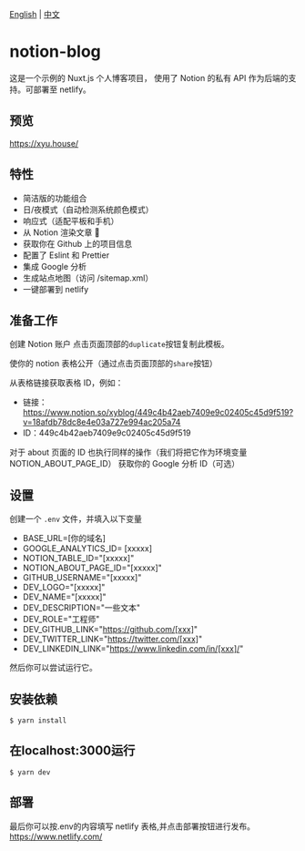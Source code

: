 [English](README.md) | [中文](README_zh.md)

# notion-blog
这是一个示例的 Nuxt.js 个人博客项目， 使用了 Notion 的私有 API 作为后端的支持。可部署至 netlify。

## 预览

https://xyu.house/

## 特性

- 简洁版的功能组合
- 日/夜模式（自动检测系统颜色模式）
- 响应式（适配平板和手机）
- 从 Notion 渲染文章 🚀
- 获取你在 Github 上的项目信息
- 配置了 Eslint 和 Prettier
- 集成 Google 分析
- 生成站点地图（访问 /sitemap.xml）
- 一键部署到 netlify

## 准备工作

创建 Notion 账户
点击页面顶部的`duplicate`按钮复制此模板。

使你的 notion 表格公开（通过点击页面顶部的`share`按钮）

从表格链接获取表格 ID，例如：

- 链接：https://www.notion.so/xyblog/449c4b42aeb7409e9c02405c45d9f519?v=18afdb78dc8e4e03a727e994ac205a74
- ID：449c4b42aeb7409e9c02405c45d9f519

对于 about 页面的 ID 也执行同样的操作（我们将把它作为环境变量 NOTION_ABOUT_PAGE_ID）
获取你的 Google 分析 ID（可选）

## 设置

创建一个 `.env` 文件，并填入以下变量

- BASE_URL=[你的域名]
- GOOGLE_ANALYTICS_ID= [xxxxx]
- NOTION_TABLE_ID="[xxxxx]"
- NOTION_ABOUT_PAGE_ID="[xxxxx]"
- GITHUB_USERNAME="[xxxxx]"
- DEV_LOGO="[xxxxx]"
- DEV_NAME="[xxxxx]"
- DEV_DESCRIPTION="一些文本"
- DEV_ROLE="工程师"
- DEV_GITHUB_LINK="https://github.com/[xxx]"
- DEV_TWITTER_LINK="https://twitter.com/[xxx]"
- DEV_LINKEDIN_LINK="https://www.linkedin.com/in/[xxx]/"

然后你可以尝试运行它。

## 安装依赖

```
$ yarn install
```

## 在localhost:3000运行

```
$ yarn dev
```
## 部署
最后你可以按.env的内容填写 netlify 表格,并点击部署按钮进行发布。
https://www.netlify.com/
